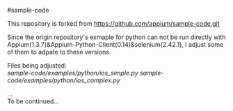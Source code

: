 #sample-code

This repository is forked from <https://github.com/appium/sample-code.git>

Since the origin repository's exmaple for python can not be run directly with Appium(1.3.7)&Appium-Python-Client(0.14)&selenium(2.42.1), I adjust some of them to adpate to these versions.

Files being adjusted:  
*sample-code/examples/python/ios_simple.py*
*sample-code/examples/python/ios_complex.py*

...  
To be continued... 

